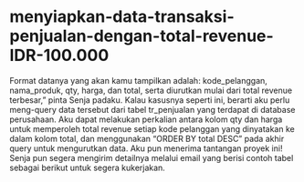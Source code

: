 # menyiapkan-data-transaksi-penjualan-dengan-total-revenue-IDR-100.000
Format datanya yang akan kamu tampilkan adalah: kode_pelanggan, nama_produk, qty, harga, dan total, serta diurutkan mulai dari total revenue terbesar,” pinta Senja padaku.     Kalau kasusnya seperti ini, berarti aku perlu meng-query data tersebut dari tabel tr_penjualan yang terdapat di database perusahaan.  Aku dapat melakukan  perkalian antara kolom qty dan harga untuk memperoleh total revenue setiap kode pelanggan yang dinyatakan ke dalam kolom total, dan menggunakan “ORDER BY total DESC” pada akhir query untuk mengurutkan data.    Aku pun menerima tantangan proyek ini! Senja pun segera mengirim detailnya melalui email yang berisi contoh tabel sebagai berikut untuk segera kukerjakan.
